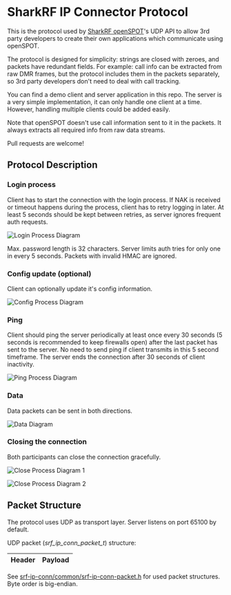 # SharkRF IP Connector Protocol

This is the protocol used by [SharkRF openSPOT](https://www.sharkrf.com/products/openspot/)'s UDP API to allow 3rd party developers to create their own applications which communicate using openSPOT.

The protocol is designed for simplicity: strings are closed with zeroes, and packets have redundant fields. For example: call info can be extracted from raw DMR frames, but the protocol includes them in the packets separately, so 3rd party developers don't need to deal with call tracking.

You can find a demo client and server application in this repo. The server is a very simple implementation, it can only handle one client at a time. However, handling multiple clients could be added easily.

Note that openSPOT doesn't use call information sent to it in the packets. It always extracts all required info from raw data streams.

Pull requests are welcome!

## Protocol Description

### Login process

Client has to start the connection with the login process. If NAK is received or timeout happens during the process, client has to retry logging in later. At least 5 seconds should be kept between retries, as server ignores frequent auth requests.

<!--
Client->Server: Login
Server->Client: Token
Note left of Client: Token is used to generate HMAC
Client->Server: Auth
Note right of Server: If authorized,\nthe server replies with ACK,\notherwise NAK
Server->Client: ACK
Note over Client: Client is now logged in.
-->
![Login Process Diagram](https://raw.githubusercontent.com/sharkrf/srf-ip-conn/master/img/login.svg)

Max. password length is 32 characters. Server limits auth tries for only one in every 5 seconds. Packets with invalid HMAC are ignored.

### Config update (optional)

Client can optionally update it's config information.

<!--
Client->Server: Config
Server->Client: ACK
-->
![Config Process Diagram](https://raw.githubusercontent.com/sharkrf/srf-ip-conn/master/img/config.svg)

### Ping

Client should ping the server periodically at least once every 30 seconds (5 seconds is recommended to keep firewalls open) after the last packet has sent to the server. No need to send ping if client transmits in this 5 second timeframe. The server ends the connection after 30 seconds of client inactivity.

<!---
Client->Server: Ping
Server->Client: Pong
-->
![Ping Process Diagram](https://raw.githubusercontent.com/sharkrf/srf-ip-conn/master/img/ping.svg)

### Data

Data packets can be sent in both directions.

<!--
Client->Server: Data
Client->Server: Data
Server->Client: Data
Client->Server: Data
Server->Client: Data
-->
![Data Diagram](https://raw.githubusercontent.com/sharkrf/srf-ip-conn/master/img/data.svg)

### Closing the connection

Both participants can close the connection gracefully.

<!--
Client->Server: Close
Server->Client: ACK
-->
![Close Process Diagram 1](https://raw.githubusercontent.com/sharkrf/srf-ip-conn/master/img/close-client.svg)
<!--
Server->Client: Close
-->
![Close Process Diagram 2](https://raw.githubusercontent.com/sharkrf/srf-ip-conn/master/img/close-server.svg)

## Packet Structure

The protocol uses UDP as transport layer. Server listens on port 65100 by default.

UDP packet (*srf_ip_conn_packet_t*) structure:

Header | Payload
--- | ---

See [srf-ip-conn/common/srf-ip-conn-packet.h](https://github.com/sharkrf/srf-ip-conn/blob/master/srf-ip-conn/common/srf-ip-conn-packet.h) for used packet structures. Byte order is big-endian.
